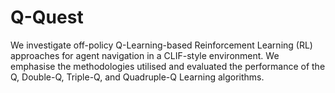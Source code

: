 # Q-Quest

We investigate off-policy Q-Learning-based Reinforcement Learning (RL) approaches for agent navigation in a CLIF-style environment.
We emphasise the methodologies utilised and evaluated the performance of the Q, Double-Q, Triple-Q, and Quadruple-Q Learning algorithms.
